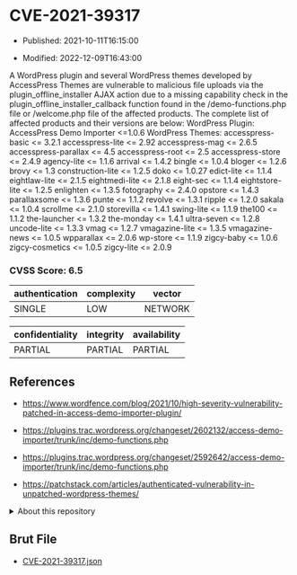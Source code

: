 # CVE-2021-39317

- Published: 2021-10-11T16:15:00

- Modified: 2022-12-09T16:43:00

A WordPress plugin and several WordPress themes developed by AccessPress Themes are vulnerable to malicious file uploads via the plugin_offline_installer AJAX action due to a missing capability check in the plugin_offline_installer_callback function found in the /demo-functions.php file or /welcome.php file of the affected products. The complete list of affected products and their versions are below: WordPress Plugin: AccessPress Demo Importer <=1.0.6 WordPress Themes: accesspress-basic <= 3.2.1 accesspress-lite <= 2.92 accesspress-mag <= 2.6.5 accesspress-parallax <= 4.5 accesspress-root <= 2.5 accesspress-store <= 2.4.9 agency-lite <= 1.1.6 arrival <= 1.4.2 bingle <= 1.0.4 bloger <= 1.2.6 brovy <= 1.3 construction-lite <= 1.2.5 doko <= 1.0.27 edict-lite <= 1.1.4 eightlaw-lite <= 2.1.5 eightmedi-lite <= 2.1.8 eight-sec <= 1.1.4 eightstore-lite <= 1.2.5 enlighten <= 1.3.5 fotography <= 2.4.0 opstore <= 1.4.3 parallaxsome <= 1.3.6 punte <= 1.1.2 revolve <= 1.3.1 ripple <= 1.2.0 sakala <= 1.0.4 scrollme <= 2.1.0 storevilla <= 1.4.1 swing-lite <= 1.1.9 the100 <= 1.1.2 the-launcher <= 1.3.2 the-monday <= 1.4.1 ultra-seven <= 1.2.8 uncode-lite <= 1.3.3 vmag <= 1.2.7 vmagazine-lite <= 1.3.5 vmagazine-news <= 1.0.5 wpparallax <= 2.0.6 wp-store <= 1.1.9 zigcy-baby <= 1.0.6 zigcy-cosmetics <= 1.0.5 zigcy-lite <= 2.0.9

### CVSS Score: **6.5**

| authentication | complexity | vector |
| --- | --- | --- |
| SINGLE | LOW | NETWORK |

| confidentiality | integrity | availability |
| --- | --- | --- |
| PARTIAL | PARTIAL | PARTIAL |

## References

* https://www.wordfence.com/blog/2021/10/high-severity-vulnerability-patched-in-access-demo-importer-plugin/

* https://plugins.trac.wordpress.org/changeset/2602132/access-demo-importer/trunk/inc/demo-functions.php

* https://plugins.trac.wordpress.org/changeset/2592642/access-demo-importer/trunk/inc/demo-functions.php

* https://patchstack.com/articles/authenticated-vulnerability-in-unpatched-wordpress-themes/

<details>
<summary>About this repository</summary> 

  This repository is part of the project [Live Hack CVE](https://github.com/Live-Hack-CVE). Main website can be found [www.live-hack.org](https://www.live-hack.org) 
  
  Made by [Sn0wAlice](https://github.com/Sn0wAlice) for the people that care about security and need to have a feed of the latest CVEs. Hope you enjoy it, don't forget to star the repo and follow me on [Twitter](https://twitter.com/Sn0wAlice) and [Github](https://github.com/Sn0wAlice). And that is my [personnal website](https://www.alice-snow.me/)

  - [Home Page](https://github.com/Live-Hack-CVE)
  - [Framework](https://github.com/Live-Hack-CVE/cve-framework)
  - [CVE database](https://github.com/Live-Hack-CVE/full_database)
  - [Changelog](https://github.com/Live-Hack-CVE/Changelog)
</details>

## Brut File

* [CVE-2021-39317.json](https://raw.githubusercontent.com/Live-Hack-CVE/full_database/main/cves/2021/CVE-2021-39317.json)

